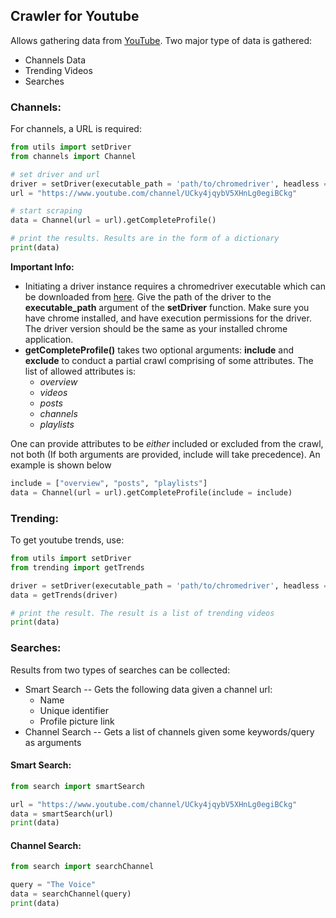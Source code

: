 ## Crawler for Youtube  
Allows gathering data from [YouTube](https://youtube.com). Two major type of data is gathered:  
* Channels Data  
* Trending Videos 
* Searches 

### Channels:  
For channels, a URL is required:  
```python
from utils import setDriver
from channels import Channel

# set driver and url
driver = setDriver(executable_path = 'path/to/chromedriver', headless = False, maximize = True)
url = "https://www.youtube.com/channel/UCky4jqybV5XHnLg0egiBCkg"

# start scraping
data = Channel(url = url).getCompleteProfile()

# print the results. Results are in the form of a dictionary
print(data)
```
**Important Info:**  
* Initiating a driver instance requires a chromedriver executable which can be downloaded from [here](https://chromedriver.chromium.org/downloads). Give the path of the driver to the **executable_path** argument of the **setDriver** function. Make sure you have chrome installed, and have execution permissions for the driver. The driver version should be the same as your installed chrome application.    
* **getCompleteProfile()** takes two optional arguments: **include** and **exclude** to conduct a partial crawl comprising of some attributes. The list of allowed attributes is:  
  * *overview*
  * *videos*
  * *posts*
  * *channels*
  * *playlists*  

One can provide attributes to be *either* included or excluded from the crawl, not both (If both arguments are provided, include will take precedence). An example is shown below
```python
include = ["overview", "posts", "playlists"]
data = Channel(url = url).getCompleteProfile(include = include)
```
  
### Trending:
To get youtube trends, use:  
```python
from utils import setDriver
from trending import getTrends

driver = setDriver(executable_path = 'path/to/chromedriver', headless = False, maximize = True)
data = getTrends(driver)

# print the result. The result is a list of trending videos
print(data)
```
  
### Searches:   
Results from two types of searches can be collected:  
* Smart Search -- Gets the following data given a channel url:
  * Name
  * Unique identifier
  * Profile picture link
* Channel Search -- Gets a list of channels given some keywords/query as arguments

#### Smart Search:  
```python
from search import smartSearch

url = "https://www.youtube.com/channel/UCky4jqybV5XHnLg0egiBCkg"
data = smartSearch(url)
print(data)
```

#### Channel Search:  
```python
from search import searchChannel

query = "The Voice"
data = searchChannel(query)
print(data)
```
